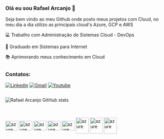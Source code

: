 ### Olá eu sou Rafael Arcanjo 👋

 Seja bem vindo ao meu Github onde posto meus projetos com Cloud, no meu dia a dia utilizo as principais cloud's Azure, GCP e AWS

💻 Trabalho com Administração de Sistemas Cloud - DevOps

🔭 Graduado em Sistemas para Internet

📚 Aprimorando meus conhecimento em Cloud 
##
### Contatos:

[![Linkedin](https://img.shields.io/badge/LinkedIn-0077B5?style=for-the-badge&logo=linkedin&logoColor=white)](https://www.linkedin.com/in/rafael-arcanjo-oliveira/)
[![Gmail](https://img.shields.io/badge/Gmail-D14836?style=for-the-badge&logo=gmail&logoColor=white)](mailto:arcanjor411@gmail.com)
[![Youtube](https://img.shields.io/badge/Gmail-D14836?style=for-the-badge&logo=gmail&logoColor=white)](mailto:arcanjor411@gmail.com)
##
![Rafael Arcanjo GitHub stats](https://github-readme-stats.vercel.app/api?username=rafael-arcanjo22&show_icons=true&theme=dark)

##

<div style="display: inline_block"><br>
  <img align="center" alt="azure" height="30" width="40" src="https://cdn.jsdelivr.net/gh/devicons/devicon/icons/terraform/terraform-original.svg" />
  <img align="center" alt="azure" height="30" width="40" src="https://cdn.jsdelivr.net/gh/devicons/devicon/icons/azure/azure-original.svg">
  <img align="center" alt="azure" height="30" width="40" src="https://cdn.jsdelivr.net/gh/devicons/devicon/icons/python/python-original.svg">
  <img align="center" alt="azure" height="30" width="40" src="https://cdn.jsdelivr.net/gh/devicons/devicon/icons/docker/docker-original.svg">
  <img align="center" alt="azure" height="30" width="40" src="https://cdn.jsdelivr.net/gh/devicons/devicon/icons/jenkins/jenkins-original.svg">
  <img align="center" alt="azure" height="50" width="40" src="https://cdn.jsdelivr.net/gh/devicons/devicon/icons/kubernetes/kubernetes-plain.svg">
  <img align="center" alt="azure" height="50" width="40" src="https://cdn.jsdelivr.net/gh/devicons/devicon/icons/googlecloud/googlecloud-original.svg" />
  <img align="center" alt="azure" height="50" width="40" src="https://cdn.jsdelivr.net/gh/devicons/devicon/icons/amazonwebservices/amazonwebservices-original.svg" />
          
          
        
  
  
  
  
  
 </div>
